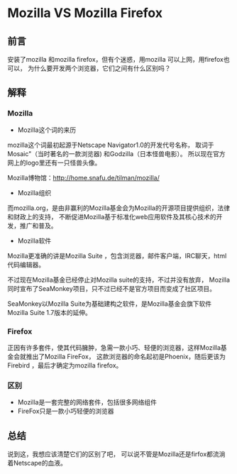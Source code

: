 # Mozilla VS Mozilla Firefox

## 前言

安装了mozilla 和mozilla firefox，但有个迷惑，用mozilla 可以上网，用firefox也可以，
为什么要开发两个浏览器，它们之间有什么区别吗？

## 解释

### Mozilla

- Mozilla这个词的来历

mozilla这个词最初起源于Netscape Navigator1.0的开发代号名称，
取词于Mosaic"（当时著名的一款浏览器) 和Godzilla（日本怪兽电影）。
所以现在官方网上的logo里还有一只怪兽头像。

Mozilla博物馆：<http://home.snafu.de/tilman/mozilla/>

- Mozilla组织

而mozilla.org，是由非赢利的Mozilla基金会为Mozilla的开源项目提供组织，法律和财政上的支持，
不断促进Mozilla基于标准化web应用软件及其核心技术的开发，推广和普及。

- Mozilla软件

Mozilla更准确的讲是Mozilla Suite ，包含浏览器，邮件客户端，IRC聊天，html代码编辑器。

不过现在Mozilla基金已经停止对Mozilla suite的支持，不过并没有放弃，
Mozilla同时宣布了SeaMonkey项目，只不过已经不是官方项目而变成了社区项目。

SeaMonkey以Mozilla Suite为基础建构之软件，是Mozilla基金会旗下软件Mozilla Suite 1.7版本的延伸。

### Firefox

正因有许多套件，使其代码臃肿，急需一款小巧、轻便的浏览器，这样Mozilla基金会就推出了Mozilla FireFox，
这款浏览器的命名起初是Phoenix，随后更该为Firebird ，最后才确定为mozilla firefox。

### 区别

- Mozilla是一套完整的网络套件，包括很多网络组件
- FireFox只是一款小巧轻便的浏览器

## 总结

说到这，我想应该清楚它们的区别了吧，
可以说不管是Mozilla还是firfox都流淌着Netscape的血液。
